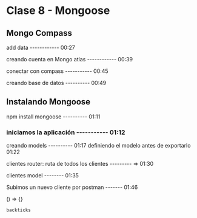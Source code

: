 # Clase 8 - Mongoose
## Mongo Compass
add data ------------ 00:27

creando cuenta en Mongo atlas ------------ 00:39

conectar con compass ----------- 00:45

creando base de datos ---------- 00:49

## Instalando Mongoose 

npm install mongoose ---------- 01:11

### iniciamos la aplicación ----------- 01:12

creando models ---------- 01:17
definiendo el modelo antes de exportarlo 01:22

clientes router: ruta de todos los clientes --------- => 01:30

clientes model -------- 01:35

Subimos un nuevo cliente por postman ------- 01:46



() => {}

`backticks`
